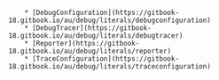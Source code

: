         * [DebugConfiguration](https://gitbook-18.gitbook.io/au/debug/literals/debugconfiguration)
        * [DebugTracer](https://gitbook-18.gitbook.io/au/debug/literals/debugtracer)
        * [Reporter](https://gitbook-18.gitbook.io/au/debug/literals/reporter)
        * [TraceConfiguration](https://gitbook-18.gitbook.io/au/debug/literals/traceconfiguration)
